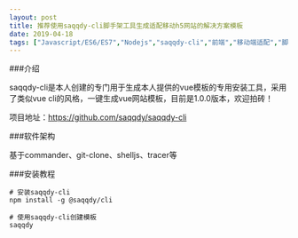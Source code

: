 ```yaml
---
layout: post
title: 推荐使用saqqdy-cli脚手架工具生成适配移动h5网站的解决方案模板		
date: 2019-04-18
tags: ["Javascript/ES6/ES7","Nodejs","saqqdy-cli","前端","移动端适配","脚手架"]
---
```


<!-- wp:heading {"level":3} -->
###介绍
<!-- /wp:heading -->

<!-- wp:paragraph -->
saqqdy-cli是本人创建的专门用于生成本人提供的vue模板的专用安装工具，采用了类似vue cli的风格，一键生成vue网站模板，目前是1.0.0版本，欢迎拍砖！
<!-- /wp:paragraph -->

<!-- wp:paragraph -->
项目地址：<a href="https://github.com/saqqdy/saqqdy-cli">https://github.com/saqqdy/saqqdy-cli</a>
<!-- /wp:paragraph -->

<!-- wp:heading {"level":3} -->
###软件架构
<!-- /wp:heading -->

<!-- wp:paragraph -->
基于commander、git-clone、shelljs、tracer等
<!-- /wp:paragraph -->

<!-- wp:heading {"level":3} -->
###安装教程
<!-- /wp:heading -->

<!-- wp:code -->
<pre class="wp-block-code"><code># 安装saqqdy-cli
npm install -g @saqqdy/cli

# 使用saqqdy-cli创建模板
saqqdy <template name> <project name>

# 进入项目目录安装依赖
cd <project name>
npm install

# serve with hot reload at localhost:8080
npm run dev

# build for production with minification
npm run build

# build for production and view the bundle analyzer report
npm run build --report

# run unit tests
npm run unit

# run e2e tests
npm run e2e

# run all tests
npm test</code></pre>
<!-- /wp:code -->

<!-- wp:heading {"level":3} -->
###使用说明
<!-- /wp:heading -->

<!-- wp:paragraph -->
请参照对应的模板介绍，目前saqqdy-cli提供以下模板:
<!-- /wp:paragraph -->

<!-- wp:list -->
* <a href="https://github.com/saqqdy/vue_px_to_viewport_h5">vue_px_to_viewport_h5</a>&nbsp;基于自动转换px到vw的H5网站解决方案* <a href="https://github.com/saqqdy/vue_px_to_rem_h5">vue_px_to_rem_h5</a>&nbsp;基于自动转换px到rem的H5网站解决方案* <a href="https://github.com/saqqdy/vue_cli3_px_to_viewport_h5">vue_cli3_px_to_viewport_h5</a>&nbsp;基于CLI3自动转换px到vw的H5网站解决方案* <a href="https://github.com/saqqdy/vue_cli3_px_to_rem_h5">vue_cli3_px_to_rem_h5</a>&nbsp;基于自动转换px到rem的H5网站解决方案* <a href="https://github.com/saqqdy/vue_cli3_multiple">vue_cli3_multiple</a>&nbsp;基于CLI3的多页应用模板
<!-- /wp:list -->

<!-- wp:paragraph -->
资源不断更新中，请前往<a href="https://github.com/saqqdy">https://github.com/saqqdy</a>查看全部模板资源
<!-- /wp:paragraph -->

<!-- wp:heading {"level":3} -->
###我的相关
<!-- /wp:heading -->

<!-- wp:list -->
* 我的码云：<a href="https://gitee.com/saqqdy">https://gitee.com/saqqdy</a>* 我的Github：<a href="https://github.com/saqqdy">https://github.com/saqqdy</a>* 我的npm：<a href="https://npmjs.com/~saqqdy">https://npmjs.com/~saqqdy</a>* 我的个人网站 <a href="http://www.saqqdy.com/">http://www.saqqdy.com</a>
<!-- /wp:list -->		